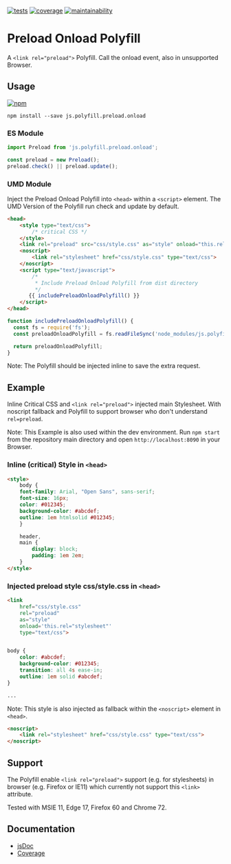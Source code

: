 [![tests][tests]][tests-url]
[![coverage][coverage]][coverage-url]
[![maintainability][maintainability]][maintainability-url]

# Preload Onload Polyfill

A `<link rel="preload">` Polyfill. Call the onload event, also in unsupported Browser.

## Usage

[![npm][npm]][npm-url]

```console
npm install --save js.polyfill.preload.onload
```

### ES Module

```javascript
import Preload from 'js.polyfill.preload.onload';

const preload = new Preload();
preload.check() || preload.update();

```

### UMD Module

Inject the Preload Onload Polyfill into `<head>` within a `<script>` element.
The UMD Version of the Polyfill run check and update by default.

```html
<head>
    <style type="text/css">
        /* critical CSS */
    </style>
    <link rel="preload" src="css/style.css" as="style" onload="this.rel='stylesheet'" type="text/css">
    <noscript>
        <link rel="stylesheet" href="css/style.css" type="text/css">
    </noscript>
    <script type="text/javascript">
        /*
         * Include Preload Onload Polyfill from dist directory
         */
       {{ includePreloadOnloadPolyfill() }}
    </script>
</head>
```

```javascript
function includePreloadOnloadPolyfill() {
  const fs = require('fs');
  const preloadOnloadPolyfill = fs.readFileSync('node_modules/js.polyfill.preload.onload/dist/preload.onload.polyfill.min.js');

  return preloadOnloadPolyfill;
}
```

Note: The Polyfill should be injected inline to save the extra request.


## Example
Inline Critical CSS and `<link rel="preload">` injected main Stylesheet. With noscript fallback and Polyfill to support browser who don't understand `rel=preload`.

Note: This Example is also used within the dev environment. Run `npm start` from the repository main directory and open `http://localhost:8090` in your Browser.

### Inline (critical) Style in `<head>`

```html
<style>
    body {
    font-family: Arial, "Open Sans", sans-serif;
    font-size: 16px;
    color: #012345;
    background-color: #abcdef;
    outline: 1em htmlsolid #012345;
    }

    header,
    main {
        display: block;
        padding: 1em 2em;
    }
</style>
```

### Injected preload style css/style.css in `<head>`

```html
<link
    href="css/style.css"
    rel="preload" 
    as="style"
    onload='this.rel="stylesheet"'
    type="text/css">
```

```css

body {
    color: #abcdef;
    background-color: #012345;
    transition: all 4s ease-in;
    outline: 1em solid #abcdef;
}

...
```

Note: This style is also injected as fallback within the `<noscript>` element in `<head>`.

```html
<noscript>
    <link rel="stylesheet" href="css/style.css" type="text/css">
</noscript>
```

## Support

The Polyfill enable `<link rel="preload">` support (e.g. for stylesheets) in browser (e.g. Firefox or IE11) which currently not support this `<link>` attribute.

Tested with MSIE 11, Edge 17, Firefox 60 and Chrome 72.

## Documentation

* [jsDoc](https://exiguus.github.io/js.polyfill.preload.onload/)
* [Coverage](https://exiguus.github.io/js.polyfill.preload.onload/coverage/)


[tests]: https://img.shields.io/travis/exiguus/js.polyfill.preload.onload/master.svg
[tests-url]: https://travis-ci.org/exiguus/js.polyfill.preload.onload

[maintainability]:
https://api.codeclimate.com/v1/badges/463068933abaf66a335e/maintainability
[maintainability-url]:
https://codeclimate.com/github/exiguus/js.polyfill.preload.onload/maintainability

[coverage]:
https://api.codeclimate.com/v1/badges/463068933abaf66a335e/test_coverage
[coverage-url]:
https://codeclimate.com/github/exiguus/js.polyfill.preload.onload/test_coverage

[npm]: https://img.shields.io/npm/v/js.polyfill.preload.onload.svg
[npm-url]: https://npmjs.com/package/js.polyfill.preload.onload
